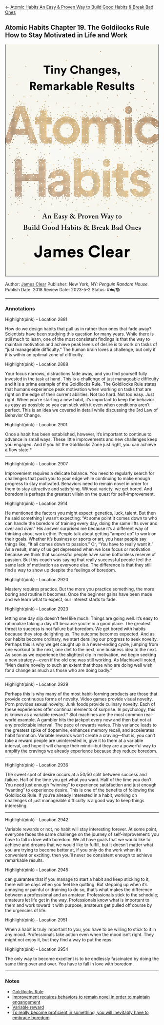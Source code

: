 \<- [Atomic Habits An Easy & Proven Way to Build Good Habits & Break Bad Ones](Atomic%20Habits%20An%20Easy%20&%20Proven%20Way%20to%20Build%20Good%20Habits%20&%20Break%20Bad%20Ones.md)

## Atomic Habits Chapter 19. The Goldilocks Rule How to Stay Motivated in Life and Work

[ ![150](%E2%9A%99%EF%B8%8F%20Tools/%F0%9F%93%B8%20Images/BADA1BA2-CC4E-4C9A-983D-FDEAEFF80E72.jpeg) ](https://www.amazon.com/Atomic-Habits-James-Clear-audiobook/dp/B07RFSSYBH/ref=mp_s_a_1_2?crid=25DN9SZ56GIEX&keywords=atomic+habits&qid=1660412376&sprefix=atom%2Caps%2C320&sr=8-2)

Author: [James Clear]()
Publisher: New York, NY: *Penguin Random House*.
Publish Date: 2018
Review Date: 2023-5-2
Status: #☁️/📚 

---

### Annotations

Highlight(pink) - Location 2881

How do we design habits that pull us in rather than ones that fade away? Scientists have been studying this question for many years. While there is still much to learn, one of the most consistent findings is that the way to maintain motivation and achieve peak levels of desire is to work on tasks of “just manageable difficulty.” The human brain loves a challenge, but only if it is within an optimal zone of difficulty.

Highlight(pink) - Location 2888

Your focus narrows, distractions fade away, and you find yourself fully invested in the task at hand. This is a challenge of just manageable difficulty and it is a prime example of the Goldilocks Rule. The Goldilocks Rule states that humans experience peak motivation when working on tasks that are right on the edge of their current abilities. Not too hard. Not too easy. Just right. When you’re starting a new habit, it’s important to keep the behavior as easy as possible so you can stick with it even when conditions aren’t perfect. This is an idea we covered in detail while discussing the 3rd Law of Behavior Change.

Highlight(pink) - Location 2901

Once a habit has been established, however, it’s important to continue to advance in small ways. These little improvements and new challenges keep you engaged. And if you hit the Goldilocks Zone just right, you can achieve a flow state.\*

---

Highlight(pink) - Location 2907

Improvement requires a delicate balance. You need to regularly search for challenges that push you to your edge while continuing to make enough progress to stay motivated. Behaviors need to remain novel in order for them to stay attractive and satisfying. Without variety, we get bored. And boredom is perhaps the greatest villain on the quest for self-improvement.

Highlight(pink) - Location 2914

He mentioned the factors you might expect: genetics, luck, talent. But then he said something I wasn’t expecting: “At some point it comes down to who can handle the boredom of training every day, doing the same lifts over and over and over.” His answer surprised me because it’s a different way of thinking about work ethic. People talk about getting “amped up” to work on their goals. Whether it’s business or sports or art, you hear people say things like, “It all comes down to passion.” Or, “You have to really want it.” As a result, many of us get depressed when we lose focus or motivation because we think that successful people have some bottomless reserve of passion. But this coach was saying that really successful people feel the same lack of motivation as everyone else. The difference is that they still find a way to show up despite the feelings of boredom.

Highlight(pink) - Location 2920

Mastery requires practice. But the more you practice something, the more boring and routine it becomes. Once the beginner gains have been made and we learn what to expect, our interest starts to fade.

Highlight(pink) - Location 2923

letting one day slip doesn’t feel like much. Things are going well. It’s easy to rationalize taking a day off because you’re in a good place. The greatest threat to success is not failure but boredom. We get bored with habits because they stop delighting us. The outcome becomes expected. And as our habits become ordinary, we start derailing our progress to seek novelty. Perhaps this is why we get caught up in a never-ending cycle, jumping from one workout to the next, one diet to the next, one business idea to the next. As soon as we experience the slightest dip in motivation, we begin seeking a new strategy—even if the old one was still working. As Machiavelli noted, “Men desire novelty to such an extent that those who are doing well wish for a change as much as those who are doing badly.”

---

Highlight(pink) - Location 2929 

Perhaps this is why many of the most habit-forming products are those that provide continuous forms of novelty. Video games provide visual novelty. Porn provides sexual novelty. Junk foods provide culinary novelty. Each of these experiences offer continual elements of surprise. In psychology, this is known as a variable reward.\* Slot machines are the most common real-world example. A gambler hits the jackpot every now and then but not at any predictable interval. The pace of rewards varies. This variance leads to the greatest spike of dopamine, enhances memory recall, and accelerates habit formation. Variable rewards won’t create a craving—that is, you can’t take a reward people are uninterested in, give it to them at a variable interval, and hope it will change their mind—but they are a powerful way to amplify the cravings we already experience because they reduce boredom.

---

Highlight(pink) - Location 2936

The sweet spot of desire occurs at a 50/50 split between success and failure. Half of the time you get what you want. Half of the time you don’t. You need just enough “winning” to experience satisfaction and just enough “wanting” to experience desire. This is one of the benefits of following the Goldilocks Rule. If you’re already interested in a habit, working on challenges of just manageable difficulty is a good way to keep things interesting.

---

Highlight(pink) - Location 2942

Variable rewards or not, no habit will stay interesting forever. At some point, everyone faces the same challenge on the journey of self-improvement: you have to fall in love with boredom. We all have goals that we would like to achieve and dreams that we would like to fulfill, but it doesn’t matter what you are trying to become better at, if you only do the work when it’s convenient or exciting, then you’ll never be consistent enough to achieve remarkable results.

Highlight(pink) - Location 2945

can guarantee that if you manage to start a habit and keep sticking to it, there will be days when you feel like quitting. But stepping up when it’s annoying or painful or draining to do so, that’s what makes the difference between a professional and an amateur. Professionals stick to the schedule; amateurs let life get in the way. Professionals know what is important to them and work toward it with purpose; amateurs get pulled off course by the urgencies of life.

Highlight(pink) - Location 2951

When a habit is truly important to you, you have to be willing to stick to it in any mood. Professionals take action even when the mood isn’t right. They might not enjoy it, but they find a way to put the reps

Highlight(pink) - Location 2954

The only way to become excellent is to be endlessly fascinated by doing the same thing over and over. You have to fall in love with boredom.

---

### Notes

* [Goldilocks Rule](Goldilocks%20Rule.md)
* [Improvement requires behaviors to remain novel in order to maintain engangement](Improvement%20requires%20behaviors%20to%20remain%20novel%20in%20order%20to%20maintain%20engangement.md)
* [Variable reward](Variable%20reward.md)
* [To really become proficient in something, you will inevitably have to embrace boredom](To%20really%20become%20proficient%20in%20something,%20you%20will%20inevitably%20have%20to%20embrace%20boredom.md)

